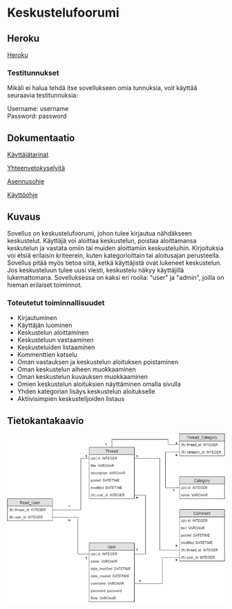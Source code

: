 # Keskustelufoorumi

## Heroku

[Heroku](https://tsoha-tyoni.herokuapp.com/)

### Testitunnukset

Mikäli ei halua tehdä itse sovellukseen omia tunnuksia, voit käyttää seuraavia testitunnuksia:

Username: username  
Password: password

## Dokumentaatio

[Käyttäjätarinat](https://github.com/lehtoneo/keskustelufoorumi/blob/master/documentation/kayttajatarinat.md)

[Yhteenvetokyselyitä](https://github.com/lehtoneo/keskustelufoorumi/blob/master/documentation/yhteenvetokyselyt.md)

[Asennusohje](https://github.com/lehtoneo/keskustelufoorumi/blob/master/documentation/asennusohje.md)

[Käyttöohje](https://github.com/lehtoneo/keskustelufoorumi/blob/master/documentation/kaytto-ohje.md)

## Kuvaus

Sovellus on keskustelufoorumi, johon tulee kirjautua nähdäkseen keskustelut. Käyttäjä voi aloittaa keskustelun, poistaa aloittamansa keskutelun ja vastata omiin tai muiden aloittamiin keskusteluihin. Kirjoituksia voi etsiä erilaisin kriteerein, kuten kategorioittain tai aloitusajan perusteella. Sovellus pitää myös tietoa siitä, ketkä käyttäjistä ovat lukeneet keskustelun. Jos keskusteluun tulee uusi viesti, keskustelu näkyy käyttäjillä lukemattomana. Sovelluksessa on kaksi eri roolia: "user" ja "admin", joilla on hieman erilaiset toiminnot.

### Toteutetut toiminnallisuudet

- Kirjautuminen
- Käyttäjän luominen
- Keskustelun aloittaminen
- Keskusteluun vastaaminen
- Keskusteluiden listaaminen
- Kommenttien katselu
- Oman vastauksen ja keskustelun aloituksen poistaminen
- Oman keskustelun aiheen muokkaaminen
- Oman keskustelun kuvauksen muokkaaminen
- Omien keskustelun aloituksien näyttäminen omalla sivulla
- Yhden kategorian lisäys keskustelun aloitukselle
- Aktiivisimpien keskustelijoiden listaus



## Tietokantakaavio


<img src="https://github.com/lehtoneo/keskustelufoorumi/blob/master/documentation/pics/dbPic.png">
